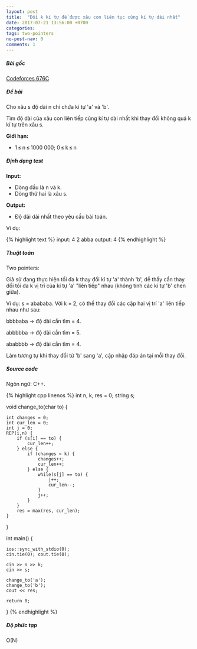```yaml
---
layout: post
title:  "Đổi k kí tự để được xâu con liên tục cùng kí tự dài nhất"
date: 2017-07-21 13:56:00 +0700
categories:
tags: two-pointers
no-post-nav: 0
comments: 1
---
```


##### **Bài gốc**
[Codeforces 676C](http://codeforces.com/problemset/problem/676/C)

##### **Đề bài**
Cho xâu s độ dài n chỉ chứa kí tự 'a' và 'b'.

Tìm độ dài của xâu con liên tiếp cùng kí tự dài nhất khi thay đổi không quá k kí tự trên xâu s.

**Giới hạn:**

* 1 ≤ n ≤ 1000 000; 0 ≤ k ≤ n

##### **Định dạng test**
**Input:**

* Dòng đầu là n và k.
* Dòng thứ hai là xâu s.

**Output:**
* Độ dài dài nhất theo yêu cầu bài toán.

Ví dụ:

{% highlight text %}
input:
4 2
abba
output:
4
{% endhighlight %}

##### **Thuật toán**

Two pointers:

Giả sử đang thực hiện tối đa k thay đổi kí tự 'a' thành
'b', dễ thấy cần thay đổi tối đa k vị trí của kí tự 'a' "liên tiếp" nhau (không tính các kí tự 'b' chen giữa).

Ví dụ: s = abababa. Với k = 2, có thể thay đổi các cặp hai vị trí 'a' liên tiếp nhau như sau:

bbbbaba -> độ dài cần tìm = 4.

abbbbba -> độ dài cần tìm = 5.

ababbbb -> độ dài cần tìm = 4.

Làm tương tự khi thay đổi từ 'b' sang 'a', cập nhập đáp án tại mỗi thay đổi.

##### **Source code**

Ngôn ngữ: C++.

{% highlight cpp linenos %}
int n, k, res = 0;
string s;

void change_to(char to) {

    int changes = 0;
    int cur_len = 0;
    int j = 0;
    REP(i,n) {
        if (s[i] == to) {
            cur_len++;
        } else {
            if (changes < k) {
                changes++;
                cur_len++;
            } else {
                while(s[j] == to) {
                    j++;
                    cur_len--;
                }
                j++;
            }
        }
        res = max(res, cur_len);
    }
}

int main() {

    ios::sync_with_stdio(0);
    cin.tie(0); cout.tie(0);

    cin >> n >> k;
    cin >> s;

    change_to('a');
    change_to('b');
    cout << res;

    return 0;
}
{% endhighlight %}

##### **Độ phức tạp**
O(N)

